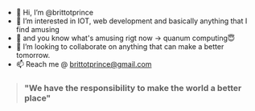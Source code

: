 - 👋 Hi, I’m @brittotprince
- 👀 I’m interested in IOT, web development and basically anything that I find amusing
- 🌱 and you know what's amusing rigt now -> quanum computing😇
- 💞️ I’m looking to collaborate on anything that can make a better tomorrow.
- 📫 Reach me @ brittotprince@gmail.com

> ### "We have the responsibility to make the world a better place"

<!---
brittotprince/brittotprince is a ✨ special ✨ repository because its `README.md` (this file) appears on your GitHub profile.
You can click the Preview link to take a look at your changes.
--->
